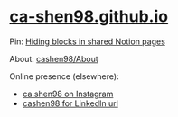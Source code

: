 # [ca-shen98.github.io](https://ca-shen98.github.io)

Pin: [Hiding blocks in shared Notion pages](https://www.notion.so/cashen98/Hiding-blocks-in-shared-Notion-pages-37d75e8dc80e437d8ac4540287f01b72)

About: [cashen98/About](https://www.notion.so/cashen98/About-ad2724dd10344347a243c519b0fb6187)

Online presence (elsewhere):
- [ca.shen98 on Instagram](https://instagram.com/ca.shen98)
- [cashen98 for LinkedIn url](http://linkedin.com/in/cashen98)
